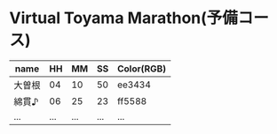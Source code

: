 Virtual Toyama Marathon(予備コース)
====

|name|HH|MM|SS|Color(RGB)|
|--|--|--|--|--|
|大曽根|04|10|50|ee3434|
|綿貫♪|06|25|23|ff5588|
|...|...|...|...|...|
